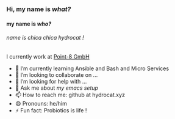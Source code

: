 ### Hi, my name is _what?_ 
#### my name is _who?_
###### name is _chica chica_ hydrocat _!_

I currently work at [Point-8 GmbH](https://point-8.de/)

- 🌱 I’m currently learning Ansible and Bash and Micro Services
- 👯 I’m looking to collaborate on ...
- 🤔 I’m looking for help with ...
- 💬 Ask me about _my emacs setup_
- 📫 How to reach me: github at hydrocat.xyz
- 😄 Pronouns: he/him
- ⚡ Fun fact: Probiotics is life !



